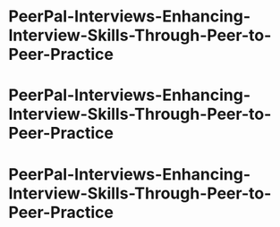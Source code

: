 # PeerPal-Interviews-Enhancing-Interview-Skills-Through-Peer-to-Peer-Practice
# PeerPal-Interviews-Enhancing-Interview-Skills-Through-Peer-to-Peer-Practice
# PeerPal-Interviews-Enhancing-Interview-Skills-Through-Peer-to-Peer-Practice
